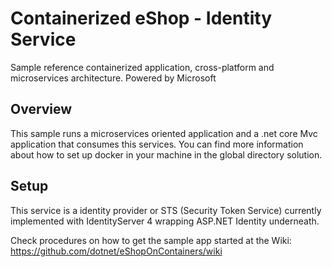 # Containerized eShop - Identity Service
Sample reference containerized application, cross-platform and microservices architecture.
Powered by Microsoft

## Overview
This sample runs a microservices oriented application and a .net core Mvc application that consumes this services. You can find more information about how to set up docker in your machine in the global directory solution.

## Setup
This service is a identity provider or STS (Security Token Service) currently implemented with IdentityServer 4 wrapping ASP.NET Identity underneath.

Check procedures on how to get the sample app started at the Wiki:
https://github.com/dotnet/eShopOnContainers/wiki


